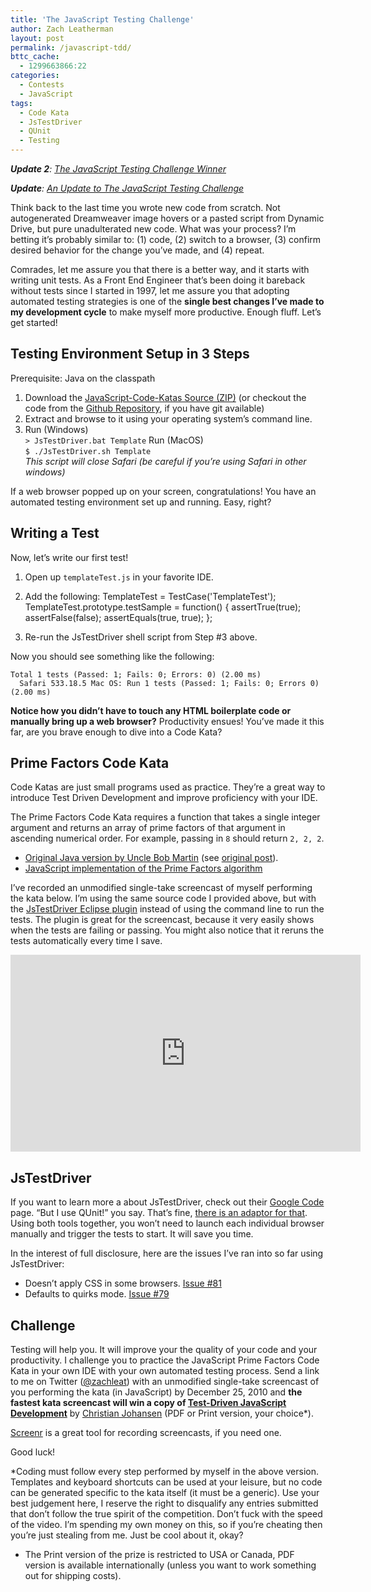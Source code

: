 ```yaml
---
title: 'The JavaScript Testing Challenge'
author: Zach Leatherman
layout: post
permalink: /javascript-tdd/
bttc_cache:
  - 1299663866:22
categories:
  - Contests
  - JavaScript
tags:
  - Code Kata
  - JsTestDriver
  - QUnit
  - Testing
---
```


***Update 2**: [The JavaScript Testing Challenge Winner][1]*

 [1]: /web/2011/02/14/javascript-tdd-winner/

***Update**: [An Update to The JavaScript Testing Challenge][2]*

 [2]: /web/2011/01/09/javascript-tdd-update/

Think back to the last time you wrote new code from scratch. Not autogenerated Dreamweaver image hovers or a pasted script from Dynamic Drive, but pure unadulterated new code. What was your process? I’m betting it’s probably similar to: (1) code, (2) switch to a browser, (3) confirm desired behavior for the change you’ve made, and (4) repeat.

Comrades, let me assure you that there is a better way, and it starts with writing unit tests. As a Front End Engineer that’s been doing it bareback without tests since I started in 1997, let me assure you that adopting automated testing strategies is one of the **single best changes I’ve made to my development cycle** to make myself more productive. Enough fluff. Let’s get started!

## Testing Environment Setup in 3 Steps

Prerequisite: Java on the classpath

1.  Download the [JavaScript-Code-Katas Source (ZIP)][3] (or checkout the code from the [Github Repository][4], if you have git available)
2.  Extract and browse to it using your operating system’s command line.
3.  Run (Windows)  
    `> JsTestDriver.bat Template` 
    Run (MacOS)  
    `$ ./JsTestDriver.sh Template`  
    *This script will close Safari (be careful if you’re using Safari in other windows)*

If a web browser popped up on your screen, congratulations! You have an automated testing environment set up and running. Easy, right?

## Writing a Test

Now, let’s write our first test!

1.  Open up `templateTest.js` in your favorite IDE.
2.  Add the following:     TemplateTest = TestCase('TemplateTest');
        TemplateTest.prototype.testSample = function()
        {
            assertTrue(true);
            assertFalse(false);
            assertEquals(true, true);
        };

3.  Re-run the JsTestDriver shell script from Step #3 above.

Now you should see something like the following:

    Total 1 tests (Passed: 1; Fails: 0; Errors: 0) (2.00 ms)
      Safari 533.18.5 Mac OS: Run 1 tests (Passed: 1; Fails: 0; Errors 0) (2.00 ms)
    

**Notice how you didn’t have to touch any HTML boilerplate code or manually bring up a web browser?** Productivity ensues! You’ve made it this far, are you brave enough to dive into a Code Kata?

## Prime Factors Code Kata

Code Katas are just small programs used as practice. They’re a great way to introduce Test Driven Development and improve proficiency with your IDE.

The Prime Factors Code Kata requires a function that takes a single integer argument and returns an array of prime factors of that argument in ascending numerical order. For example, passing in `8` should return `2, 2, 2`.

*   [Original Java version by Uncle Bob Martin][5] (see [original post][6]).
*   [JavaScript implementation of the Prime Factors algorithm][7]

I’ve recorded an unmodified single-take screencast of myself performing the kata below. I’m using the same source code I provided above, but with the [JsTestDriver Eclipse plugin][8] instead of using the command line to run the tests. The plugin is great for the screencast, because it very easily shows when the tests are failing or passing. You might also notice that it reruns the tests automatically every time I save.

<div class="fluid-width-video-wrapper"><iframe width="560" height="315" src="http://www.youtube.com/embed/zsCYkmAJBAY" frameborder="0" allowfullscreen></iframe></div>

## JsTestDriver

If you want to learn more a about JsTestDriver, check out their [Google Code][9] page. “But I use QUnit!” you say. That’s fine, [there is an adaptor for that][10]. Using both tools together, you won’t need to launch each individual browser manually and trigger the tests to start. It will save you time.

In the interest of full disclosure, here are the issues I’ve ran into so far using JsTestDriver: 

 * Doesn’t apply CSS in some browsers. [Issue #81][11]
 * Defaults to quirks mode. [Issue #79][12]

## Challenge

Testing will help you. It will improve your the quality of your code and your productivity. I challenge you to practice the JavaScript Prime Factors Code Kata in your own IDE with your own automated testing process. Send a link to me on Twitter ([@zachleat][13]) with an unmodified single-take screencast of you performing the kata (in JavaScript) by December 25, 2010 and **the fastest kata screencast will win a copy of [Test-Driven JavaScript Development][14]** by [Christian Johansen][15] (PDF or Print version, your choice*).

[Screenr][16] is a great tool for recording screencasts, if you need one.

Good luck!

*Coding must follow every step performed by myself in the above version. Templates and keyboard shortcuts can be used at your leisure, but no code can be generated specific to the kata itself (it must be a generic). Use your best judgement here, I reserve the right to disqualify any entries submitted that don’t follow the true spirit of the competition. 
Don’t fuck with the speed of the video. I’m spending my own money on this, so if you’re cheating then you’re just stealing from me. Just be cool about it, okay?

* The Print version of the prize is restricted to USA or Canada, PDF version is available internationally (unless you want to work something out for shipping costs).

 [3]: https://github.com/zachleat/JavaScript-Code-Katas/zipball/master
 [4]: https://github.com/zachleat/JavaScript-Code-Katas
 [5]: https://docs.google.com/present/edit?id=0AVz1CG9ZSGbWZG5iajc4c18zN2R2NzJnZmRq&hl=en&authkey=CO38t6gL
 [6]: http://butunclebob.com/ArticleS.UncleBob.ThePrimeFactorsKata
 [7]: https://github.com/zachleat/JavaScript-Code-Katas/blob/master/PrimeFactors/primeFactors.js
 [8]: http://code.google.com/p/js-test-driver/wiki/UsingTheEclipsePlugin
 [9]: http://code.google.com/p/js-test-driver/
 [10]: http://code.google.com/p/js-test-driver/wiki/QUnitAdapter
 [11]: http://code.google.com/p/js-test-driver/issues/detail?id=81
 [12]: http://code.google.com/p/js-test-driver/issues/detail?id=79
 [13]: http://twitter.com/zachleat
 [14]: http://tddjs.com/
 [15]: http://twitter.com/cjno/
 [16]: http://screenr.com/